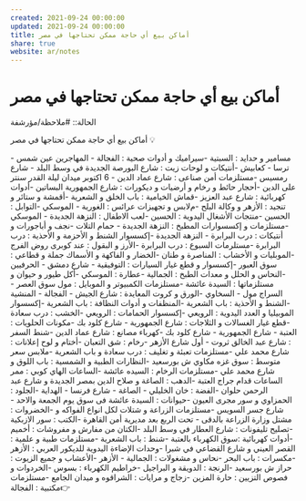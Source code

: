 ```yaml
---
created: 2021-09-24 00:00:00
updated: 2021-09-24 00:00:00
title: أماكن بيع أي حاجة ممكن تحتاجها في مصر
share: true
website: ar/notes
---
```


# أماكن بيع أي حاجة ممكن تحتاجها في مصر

الحالة:: #ملاحظة/مؤرشفة

أماكن بيع أي حاجة ممكن تحتاجها في مصر 💡

مسامير و حدايد : السبتية
-سيراميك و أدوات صحية : الفجالة - المهاجرين عين شمس - ترسا - كعابيش
-أنتيكات و لوحات زيت : شارع البورصة الجديدة في وسط البلد - شارع رمسيس
-مستلزمات أمن صناعى : شارع عماد الدين - 6 اكتوبر ميدان ليلة القدر سنتر على الدين
-أحجار حائط و رخام و أرضيات و ديكورات : شارع الجمهورية البساتين
-أدوات كهربائية : شارع عبد العزيز
-قماش الخيامية : باب الخلق و الشعرية
-أقمشة و ستائر و تنجيد : الأزهر و وكالة البلح
-مﻻبس و تجهيزات عرائس : الغورية - الموسكي
-التوابل : الحسين
-منتجات الأشغال اليدوية : الحسين
-لعب الاطفال : النزهة الجديدة - الموسكي
-مستلزمات و إكسسوارات المطبخ : النزهة الجديدة - حمام التلات
-نجف و أباجورات و أنتيكات : درب البرابرة - النزهة الجديدة
-إكسسوار الشنط و الأحزمة و الأحذية : درب البرابرة
-مستلرمات السبوع : درب البرابرة
-الأرز و البقول : عند كوبرى روض الفرج
-الموبليات و الأخشاب : المناصرة و طنان
-الخضار و الفاكهة و الأسماك جملة و قطاعي : سوق العبور
-إكسسوار و قطع غيار السيارات : التوفيقية - شارع دمشق - الحرفيين
-النحاس و الحلل و معدات الطبخ : الجمالية
-عطارة : الموسكي
-أكل طيور و حيوان و مستلزماتها : السيدة عائشة
-مستلزمات الكمبيوتر و الموبايل : مول سوق العصر - السراج مول - السخاوي
-الورق و كروت المعايدة : شارع الجيش - الفجالة - المنشية
-الشنط و الأحذية : باب الشعرية
-المنظفات و أدوات النظافة : باب الشعرية
-إكسسوار الموبيليا و العدد اليدوية : الرويعي
-إكسسوار الحمامات : الرويعي
-الخشب : درب سعادة
-قطع غيار الغسالات و الثلاجات : شارع الجمهورية - شارع كلود بك
-مكونات الحلويات : العتبة - شارع الجمهورية - شارع كلود بك
-كهرباء مصانع : شارع عماد الدين
-شنط السفر : شارع عبد الخالق ثروت - أول شارع الأزهر
-رخام : شق التعبان
-أختام و لوح إعلانات : شارع محمد علي
-مستلزمات تعبئة و تغليف : درب سعادة و باب الشعرية
-ملابس سعر متوسط : سوق غزه مكاوي ش بورسعيد
-النظارات الطبية و الشمسية : باب اللوق و شارع محمد علي
-مستلزمات الرخام : السيده عائشة
-الساعات الهاي كوبي : ممر الساعات قدام جراج العتبة
-الدهب : الصاغة و صلاح الدين بمصر الجديدة و شارع عبد الرحمن حلوان
-الفضة : خان الخليلي - الصاغة - شارع فرنسا - الهداية
-الجلود : الحمزاوي و سور مجرى العيون
-حيوانات : السيدة عائشة فى سوق يوم الجمعة والاحد - شارع جسر السويس
-مستلزمات الزراعة و شتلات لكل انواع الفواكه و -الخضروات : مشتل وزارة الزراعة بالدقى - تحت الربع بعد مديرية أمن القاهرة
-الكتب : سور الازبكية
-تصليح تليفونات : شارع العطار في وسط البلد
-الكتان من مفارش و مفروشات : أخميم
-أدوات كهربائية :سوق الكهرباء بالعتبة
-شنط : باب الشعرية
-مستلزمات طبية و علمية : القصر العيني و شارع القضاعي في شبرا
-وحدات الإضاءة اليدوية للديكور العربي : الأزهر
-مكسرات : باب البحر
-نحاس و مشغولات : الجمالية - الأزهر
-الأعشاب و جميع الزيوت : حراز ش بورسعيد
-الرنجة : الدويقة و البراجيل
-خراطيم الكهرباء : بسوس
-الخردوات و فصوص التزيين : حارة المزين
-زجاج و مرايات : الشراقوه و ميدان الجامع
-مستلزمات مكتبية : الفجالة👉
